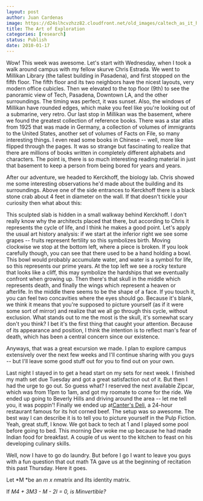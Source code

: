 ```yaml
---
layout: post
author: Juan Cardenas
image: https://d24slhcvzhzz82.cloudfront.net/old_images/caltech_as_it_happens/6a0105349b8251970b012876e334c0970c.jpg
title: The Art of Exploration
categories: [research]
status: Publish
date: 2010-01-17
---
```



Wow! This week was awesome. Let's start with Wednesday, when I took a walk around campus with my fellow skurve Chris Estrada. We went to Millikan Library (the tallest building in Pasadena), and first stopped on the fifth floor. The fifth floor and its two neighbors have the nicest layouts, very modern office cubicles. Then we elevated to the top floor (9th) to see the panoramic view of Tech, Pasadena, Downtown LA, and the other surroundings. The timing was perfect, it was sunset. Also, the windows of Millikan have rounded edges, which make you feel like you're looking out of a submarine, very retro. Our last stop in Millikan was the basement, where we found the greatest collection of reference books. There was a star atlas from 1925 that was made in Germany, a collection of volumes of immigrants to the United States, another set of volumes of Facts on File, so many interesting things. I even read some books in Chinese -- well, more like flipped through the pages. It was so strange but fascinating to realize that there are millions of books written in completely different alphabets and characters. The point is, there is so much interesting reading material in just that basement to keep a person from being bored for years and years.

After our adventure, we headed to Kerckhoff, the biology lab. Chris showed me some interesting observations he'd made about the building and its surroundings. Above one of the side entrances to Kerckhoff there is a black stone crab about 4 feet in diameter on the wall. If that doesn't tickle your curiosity then what about this:

This sculpted slab is hidden in a small walkway behind Kerckhoff. I don't really know why the architects placed that there, but according to Chris it represents the cycle of life, and I think he makes a good point. Let's apply the usual art history analysis: if we start at the inferior right we see some grapes -- fruits represent fertility so this symbolizes birth. Moving clockwise we stop at the bottom left, where a piece is broken. If you look carefully though, you can see that there used to be a hand holding a bowl. This bowl would probably accumulate water, and water is a symbol for life, so this represents our prime years. At the top left we see a rocky texture that looks like a cliff, this may symbolize the hardships that we eventually confront when growing up. Then there's that skull in the middle which represents death, and finally the wings which represent a heaven or afterlife. In the middle there seems to be the shape of a face. If you touch it, you can feel two concavities where the eyes should go. Because it's blank, we think it means that you're supposed to picture yourself (as if it were some sort of mirror) and realize that we all go through this cycle, without exclusion. What stands out to me the most is the skull, it's somewhat scary don't you think? I bet it's the first thing that caught your attention. Because of its appearance and position, I think the intention is to reflect man's fear of death, which has been a central concern since our existence.

Anyways, that was a great excursion we made. I plan to explore campus extensively over the next few weeks and I'll continue sharing with you guys -- but I'll leave some good stuff out for you to find out on your own.

Last night I stayed in to get a head start on my sets for next week. I finished my math set due Tuesday and got a great satisfaction out of it. But then I had the urge to go out. So guess what? I reserved the next available Zipcar, which was from 11pm to 1am, and got my roomate to come for the ride. We ended up going to Beverly Hills and driving around the area -- let me tell you, it was poppin'! Finally we ended up at[Canter's Deli](https://www.cantersdeli.com/), a 24-hour restaurant famous for its hot corned beef. The setup was so awesome. The best way I can describe it is to tell you to picture yourself in the Pulp Fiction. Yeah, great stuff, I know. We got back to tech at 1 and I played some pool before going to bed. This morning Dev woke me up because he had made Indian food for breakfast. A couple of us went to the kitchen to feast on his developing culinary skills.

Well, now I have to go do laundry. But before I go I want to leave you guys with a fun question that out math TA gave us at the beginning of recitation this past Thursday. Here it goes.

Let *M *be an *m x n*matrix and *I*its identity matrix.

If *M4 + 3M3 - M - 2I = 0, is Minvertible?*

